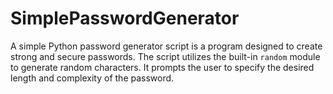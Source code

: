 # SimplePasswordGenerator
A simple Python password generator script is a program designed to create strong and secure passwords. The script utilizes the built-in `random` module to generate random characters. It prompts the user to specify the desired length and complexity of the password.
